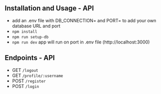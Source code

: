 ## Installation and Usage - API
- add an .env file with DB_CONNECTION= and PORT= to add your own database URL and port
- `npm install`
- `npm run setup-db`
- `npm run dev` app will run on port in .env file (http://localhost:3000)

## Endpoints - API
- GET `/logout`
- GET `/profile/:username`
- POST `/register`
- POST `/login`
